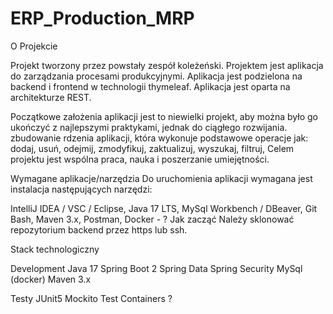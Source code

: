 # ERP_Production_MRP

O Projekcie

Projekt tworzony przez powstały zespół koleżeński. Projektem jest aplikacja do zarządzania procesami produkcyjnymi. 
Aplikacja jest podzielona na backend i frontend w technologii thymeleaf. 
Aplikacja jest oparta na architekturze REST.

Początkowe założenia aplikacji
jest to niewielki projekt, aby można było go ukończyć z najlepszymi praktykami, jednak do ciągłego rozwijania.
zbudowanie rdzenia aplikacji, która wykonuje podstawowe operacje jak: dodaj, usuń, odejmij, zmodyfikuj, zaktualizuj, wyszukaj, filtruj, 
Celem projektu jest wspólna praca, nauka i poszerzanie umiejętności.

Wymagane aplikacje/narzędzia
Do uruchomienia aplikacji wymagana jest instalacja następujących narzędzi:

IntelliJ IDEA / VSC / Eclipse,
Java 17 LTS,
MySql Workbench / DBeaver,
Git Bash,
Maven 3.x,
Postman,
Docker - ?
Jak zacząć
Należy sklonować repozytorium backend przez https lub ssh.


Stack technologiczny

Development
Java 17 
Spring Boot 2
Spring Data
Spring Security
MySql (docker)
Maven 3.x

Testy
JUnit5
Mockito
Test Containers ?
